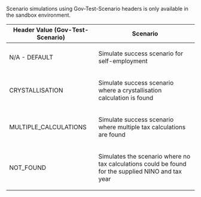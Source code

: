 <p>Scenario simulations using Gov-Test-Scenario headers is only available in the sandbox environment.</p>
<table>
    <thead>
        <tr>
            <th>Header Value (Gov-Test-Scenario)</th>
            <th>Scenario</th>
        </tr>
    </thead>
    <tbody> 
        <tr>
            <td><p>N/A - DEFAULT</p></td>
            <td><p>Simulate success scenario for self-employment</p></td>
        </tr>
        <tr>
            <td><p>CRYSTALLISATION</p></td>
            <td><p>Simulate success scenario where a crystallisation calculation is found</p></td>
        </tr>
        <tr>
            <td><p>MULTIPLE_CALCULATIONS</p></td>
            <td><p>Simulate success scenario where multiple tax calculations are found</p></td>
        </tr>
        <tr>
            <td><p>NOT_FOUND</p></td>
            <td><p>Simulates the scenario where no tax calculations could be found for the supplied NINO and tax year</p></td>
        </tr>                               
    </tbody>
</table>
